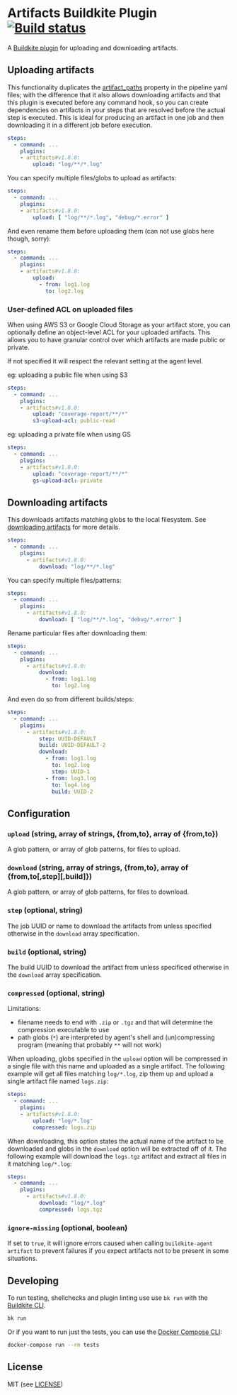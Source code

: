 # Artifacts Buildkite Plugin [![Build status](https://badge.buildkite.com/7b0170b44f960e219a66a4f5f09b3490fc0013f189d60b5d1f.svg?branch=master)](https://buildkite.com/buildkite/plugins-artifacts)

A [Buildkite plugin](https://buildkite.com/docs/agent/v3/plugins) for uploading and downloading artifacts.

## Uploading artifacts

This functionality duplicates the [artifact_paths](https://buildkite.com/docs/pipelines/artifacts#uploading-artifacts-in-build-steps) property in the pipeline yaml files; with the difference that it also allows downloading artifacts and that this plugin is executed before any command hook, so you can create dependencies on artifacts in your steps that are resolved before the actual step is executed. This is ideal for producing an artifact in one job and then downloading it in a different job before execution.

```yml
steps:
  - command: ...
    plugins:
    - artifacts#v1.8.0:
        upload: "log/**/*.log"
```

You can specify multiple files/globs to upload as artifacts:

```yml
steps:
  - command: ...
    plugins:
    - artifacts#v1.8.0:
        upload: [ "log/**/*.log", "debug/*.error" ]
```

And even rename them before uploading them (can not use globs here though, sorry):

```yml
steps:
  - command: ...
    plugins:
    - artifacts#v1.8.0:
        upload: 
          - from: log1.log
            to: log2.log
```

### User-defined ACL on uploaded files

When using AWS S3 or Google Cloud Storage as your artifact store, you can optionally define an object-level ACL for your uploaded artifacts. This allows you to have granular control over which artifacts are made public or private.

If not specified it will respect the relevant setting at the agent level.

eg: uploading a public file when using S3
```yml
steps:
  - command: ...
    plugins:
    - artifacts#v1.8.0:
        upload: "coverage-report/**/*"
        s3-upload-acl: public-read
```

eg: uploading a private file when using GS
```yml
steps:
  - command: ...
    plugins:
    - artifacts#v1.8.0:
        upload: "coverage-report/**/*"
        gs-upload-acl: private
```

## Downloading artifacts

This downloads artifacts matching globs to the local filesystem. See [downloading artifacts](https://buildkite.com/docs/agent/cli-artifact#downloading-artifacts) for more details.

```yml
steps:
  - command: ...
    plugins:
      - artifacts#v1.8.0:
          download: "log/**/*.log"
```

You can specify multiple files/patterns:

```yml
steps:
  - command: ...
    plugins:
      - artifacts#v1.8.0:
          download: [ "log/**/*.log", "debug/*.error" ]
```

Rename particular files after downloading them:

```yml
steps:
  - command: ...
    plugins:
      - artifacts#v1.8.0:
          download: 
            - from: log1.log
              to: log2.log
```

And even do so from different builds/steps:

```yml
steps:
  - command: ...
    plugins:
      - artifacts#v1.8.0:
          step: UUID-DEFAULT
          build: UUID-DEFAULT-2
          download: 
            - from: log1.log
              to: log2.log
              step: UUID-1
            - from: log3.log
              to: log4.log
              build: UUID-2
```

## Configuration

### `upload` (string, array of strings, {from,to}, array of {from,to})

A glob pattern, or array of glob patterns, for files to upload.

### `download` (string, array of strings, {from,to}, array of {from,to[,step][,build]})

A glob pattern, or array of glob patterns, for files to download.

### `step` (optional, string)

The job UUID or name to download the artifacts from unless specified otherwise in the `download` array specification.

### `build` (optional, string)

The build UUID to download the artifact from unless specificed otherwise in the `download` array specification.

### `compressed` (optional, string)

Limitations:
* filename needs to end with `.zip` or `.tgz` and that will determine the compression executable to use
* path globs (`*`) are interpreted by agent's shell and (un)compressing program (meaning that probably `**` will not work)

When uploading, globs specified in the `upload` option will be compressed in a single file with this name and uploaded as a single artifact. The following example will get all files matching `log/*.log`, zip them up and upload a single artifact file named `logs.zip`:

```yml
steps:
  - command: ...
    plugins:
    - artifacts#v1.8.0:
        upload: "log/*.log"
        compressed: logs.zip
```

When downloading, this option states the actual name of the artifact to be downloaded and globs in the `download` option will be extracted off of it. The following example will download the `logs.tgz` artifact and extract all files in it matching `log/*.log`:

```yml
steps:
  - command: ...
    plugins:
      - artifacts#v1.8.0:
          download: "log/*.log"
          compressed: logs.tgz
```

### `ignore-missing` (optional, boolean)

If set to `true`, it will ignore errors caused when calling `buildkite-agent artifact` to prevent failures if you expect artifacts not to be present in some situations.

## Developing

To run testing, shellchecks and plugin linting use use `bk run` with the [Buildkite CLI](https://github.com/buildkite/cli).

```bash
bk run
```

Or if you want to run just the tests, you can use the [Docker Compose CLI](https://docs.docker.com/compose/):

```bash
docker-compose run --rm tests
```

## License

MIT (see [LICENSE](LICENSE))
